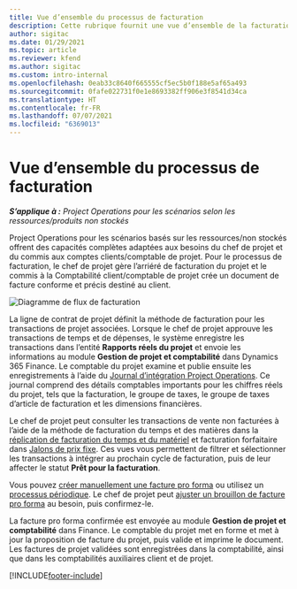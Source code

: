 ```yaml
---
title: Vue d’ensemble du processus de facturation
description: Cette rubrique fournit une vue d’ensemble de la facturation dans Project Operations pour les scénarios basés sur les ressources/non stockés.
author: sigitac
ms.date: 01/29/2021
ms.topic: article
ms.reviewer: kfend
ms.author: sigitac
ms.custom: intro-internal
ms.openlocfilehash: 0eab33c8640f665555cf5ec5b0f188e5af65a493
ms.sourcegitcommit: 0fafe022731f0e1e8693382ff906e3f8541d34ca
ms.translationtype: HT
ms.contentlocale: fr-FR
ms.lasthandoff: 07/07/2021
ms.locfileid: "6369013"
---
```

# <a name="invoicing-process-overview"></a>Vue d’ensemble du processus de facturation

_**S’applique à :** Project Operations pour les scénarios selon les ressources/produits non stockés_

Project Operations pour les scénarios basés sur les ressources/non stockés offrent des capacités complètes adaptées aux besoins du chef de projet et du commis aux comptes clients/comptable de projet. Pour le processus de facturation, le chef de projet gère l’arriéré de facturation du projet et le commis à la Comptabilité client/comptable de projet crée un document de facture conforme et précis destiné au client.

![Diagramme de flux de facturation](./media/invoicing-flow.png)

La ligne de contrat de projet définit la méthode de facturation pour les transactions de projet associées. Lorsque le chef de projet approuve les transactions de temps et de dépenses, le système enregistre les transactions dans l’entité **Rapports réels du projet** et envoie les informations au module **Gestion de projet et comptabilité** dans Dynamics 365 Finance. Le comptable du projet examine et publie ensuite les enregistrements à l’aide du [Journal d’intégration Project Operations](../project-accounting/project-operations-integration-journal.md). Ce journal comprend des détails comptables importants pour les chiffres réels du projet, tels que la facturation, le groupe de taxes, le groupe de taxes d’article de facturation et les dimensions financières.

Le chef de projet peut consulter les transactions de vente non facturées à l’aide de la méthode de facturation du temps et des matières dans la [réplication de facturation du temps et du matériel](../proforma-invoicing/manage-billing-backlog.md#time-and-material-billing-backlog) et facturation forfaitaire dans [Jalons de prix fixe](../proforma-invoicing/manage-billing-backlog.md#fixed-price-milestones). Ces vues vous permettent de filtrer et sélectionner les transactions à intégrer au prochain cycle de facturation, puis de leur affecter le statut **Prêt pour la facturation**.

Vous pouvez [créer manuellement une facture pro forma](../proforma-invoicing/create-manual-proforma-invoice.md) ou utilisez un [processus périodique](../proforma-invoicing/configure-automated-invoice-creation.md). Le chef de projet peut [ajuster un brouillon de facture pro forma](../proforma-invoicing/manage-proforma-invoice.md) au besoin, puis confirmez-le.

La facture pro forma confirmée est envoyée au module **Gestion de projet et comptabilité** dans Finance. Le comptable du projet met en forme et met à jour la proposition de facture du projet, puis valide et imprime le document. Les factures de projet validées sont enregistrées dans la comptabilité, ainsi que dans les comptabilités auxiliaires client et de projet.


[!INCLUDE[footer-include](../includes/footer-banner.md)]